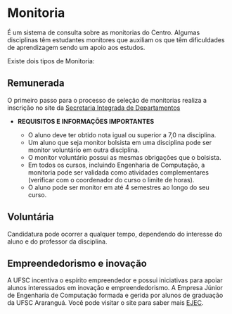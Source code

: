 # Monitoria

É um sistema de consulta sobre as monitorias do Centro. Algumas disciplinas têm estudantes monitores que auxiliam os que têm dificuldades de aprendizagem sendo um apoio aos estudos.

Existe dois tipos de Monitoria:

## Remunerada

O primeiro passo para o processo de seleção de monitorias realiza a inscrição no site da [Secretaria Integrada de Departamentos](https://sid.cts.ararangua.ufsc.br/)

* **REQUISITOS E INFORMAÇÕES IMPORTANTES**

  * O aluno deve ter obtido nota igual ou superior a 7,0 na disciplina.
  * Um aluno que seja monitor bolsista em uma disciplina pode ser monitor voluntário em outra disciplina.
  * O monitor voluntário possui as mesmas obrigações que o bolsista.
  * Em todos os cursos, incluindo Engenharia de Computação, a monitoria pode ser validada como atividades complementares (verificar com o coordenador do curso o limite de horas).
  * O aluno pode ser monitor em até 4 semestres ao longo do seu curso.

## Voluntária

Candidatura pode ocorrer a qualquer tempo, dependendo do interesse do aluno e do professor da disciplina.

## Empreendedorismo e inovação

A UFSC incentiva o espírito empreendedor e possui iniciativas para apoiar alunos interessados em inovação e empreendedorismo. A Empresa Júnior de Engenharia de Computação formada e gerida por alunos de graduação da UFSC Araranguá. Você pode visitar o site para saber mais [EJEC](http://ejec.com.br).

<script
  src="https://giscus.app/client.js"
  data-repo="openCAEC/manual-do-calouro"
  data-repo-id="R_kgDOKBM0YA"
  data-category="General"
  data-category-id="DIC_kwDOKBM0YM4CYNzu"
  data-mapping="pathname"
  data-strict="0"
  data-reactions-enabled="1"
  data-emit-metadata="0"
  data-input-position="bottom"
  data-theme="preferred_color_scheme"
  data-lang="pt"
  data-loading="lazy"
  crossorigin="anonymous"
  async
></script>